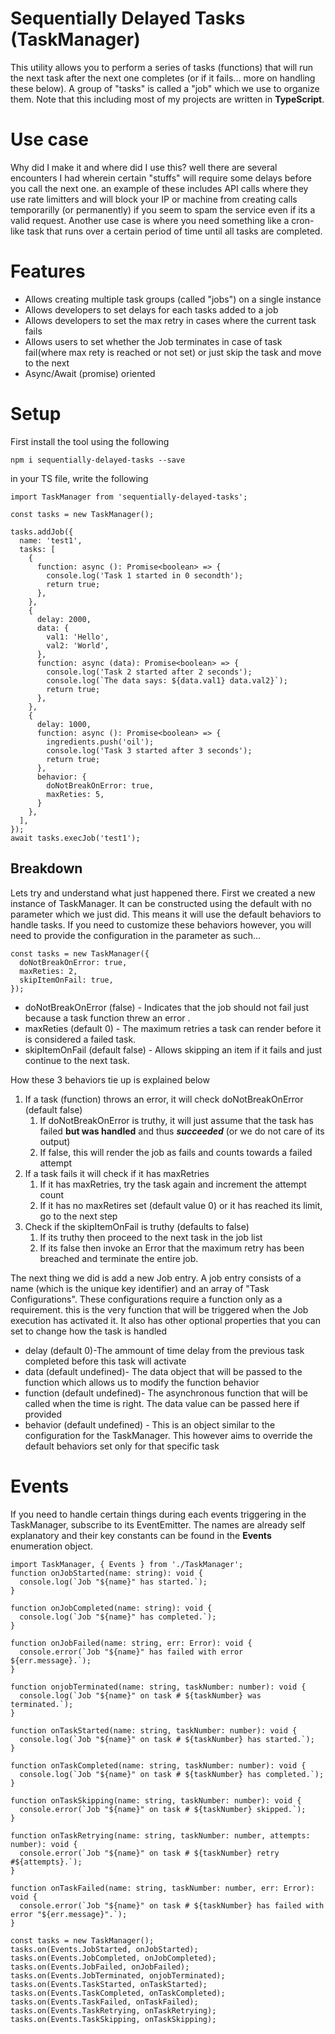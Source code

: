# Sequentially Delayed Tasks (TaskManager)
This utility allows you to perform a series of tasks (functions) that will run the next task after the next one completes (or if it fails... more on handling these below). 
A group of "tasks" is called a "job" which we use to organize them. Note that this including most of my projects are written in **TypeScript**.

# Use case
Why did I make it and where did I use this? well there are several encounters I had wherein certain "stuffs" will require some delays before you call the next one. 
an example of these includes API calls where they use rate limitters and will block your IP or machine from creating calls temporarilly (or permanently) if you seem to spam the service even if its a valid request.
Another use case is where you need something like a cron-like task that runs over a certain period of time until all tasks are completed.

# Features
* Allows creating multiple task groups (called "jobs") on a single instance
* Allows developers to set delays for each tasks added to a job
* Allows developers to set the max retry in cases where the current task fails
* Allows users to set whether the Job terminates in case of task fail(where max rety is reached or not set) or just skip the task and move to the next
* Async/Await (promise) oriented

# Setup
First install the tool using the following
```
npm i sequentially-delayed-tasks --save
```
in your TS file, write the following
```
import TaskManager from 'sequentially-delayed-tasks';

const tasks = new TaskManager();

tasks.addJob({
  name: 'test1',
  tasks: [
    {
      function: async (): Promise<boolean> => {
        console.log('Task 1 started in 0 secondth');
        return true;
      },
    },
    {
      delay: 2000,
      data: {
        val1: 'Hello',
        val2: 'World',
      },
      function: async (data): Promise<boolean> => {
        console.log('Task 2 started after 2 seconds');
        console.log(`The data says: ${data.val1} data.val2}`);
        return true;
      },
    },
    {
      delay: 1000,
      function: async (): Promise<boolean> => {
        ingredients.push('oil');
        console.log('Task 3 started after 3 seconds');
        return true;
      },
      behavior: {
        doNotBreakOnError: true,
        maxReties: 5,
      }
    },
  ],
});
await tasks.execJob('test1');
```

## Breakdown
Lets try and understand what just happened there. First we created a new instance of TaskManager. 
It can be constructed using the default with no parameter which we just did. This means it will use the default behaviors to handle tasks. 
If you need to customize these behaviors however, you will need to provide the configuration in the parameter as such...
```
const tasks = new TaskManager({
  doNotBreakOnError: true,
  maxReties: 2,
  skipItemOnFail: true,
});
```
* doNotBreakOnError (false) - Indicates that the job should not fail just because a task function threw an error .
* maxReties (default 0) - The maximum retries a task can render before it is considered a failed task.
* skipItemOnFail (default false) - Allows skipping an item if it fails and just continue to the next task.

How these 3 behaviors tie up is explained below
1. If a task (function) throws an error, it will check doNotBreakOnError (default false)
    1. If doNotBreakOnError is truthy, it will just assume that the task has failed **but was handled** and thus ***succeeded*** (or we do not care of its output)
    2. If false, this will render the job as fails and counts towards a failed attempt
2. If a task fails it will check if it has maxRetries
    1. If it has maxRetries, try the task again and increment the attempt count
    2. If it has no maxRetires set (default value 0) or it has reached its limit, go to the next step
3. Check if the skipItemOnFail is truthy (defaults to false)
    1. If its truthy then proceed to the next task in the job list
    2. If its false then invoke an Error that the maximum retry has been breached and terminate the entire job.

The next thing we did is add a new Job entry. A job entry consists of a name (which is the unique key identifier) and an array of "Task Configurations". 
These configurations require a function only as a requirement. this is the very function that will be triggered when the Job execution has activated it.
It also has other optional properties that you can set to change how the task is handled
* delay (default 0)-The ammount of time delay from the previous task completed before this task will activate
* data (default undefined)- The data object that will be passed to the function which allows us to modify the function behavior
* function (default undefined)- The asynchronous function that will be called when the time is right. The data value can be passed here if provided
* behavior (default undefined) - This is an object similar to the configuration for the TaskManager. This however aims to override the default behaviors set only for that specific task

# Events
If you need to handle certain things during each events triggering in the TaskManager, subscribe to its EventEmitter. The names are already self explanatory and their key constants can be found in the **Events** enumeration object.

```
import TaskManager, { Events } from './TaskManager';
function onJobStarted(name: string): void {
  console.log(`Job "${name}" has started.`);
}

function onJobCompleted(name: string): void {
  console.log(`Job "${name}" has completed.`);
}

function onJobFailed(name: string, err: Error): void {
  console.error(`Job "${name}" has failed with error ${err.message}.`);
}

function onjobTerminated(name: string, taskNumber: number): void {
  console.log(`Job "${name}" on task # ${taskNumber} was terminated.`);
}

function onTaskStarted(name: string, taskNumber: number): void {
  console.log(`Job "${name}" on task # ${taskNumber} has started.`);
}

function onTaskCompleted(name: string, taskNumber: number): void {
  console.log(`Job "${name}" on task # ${taskNumber} has completed.`);
}

function onTaskSkipping(name: string, taskNumber: number): void {
  console.error(`Job "${name}" on task # ${taskNumber} skipped.`);
}

function onTaskRetrying(name: string, taskNumber: number, attempts: number): void {
  console.error(`Job "${name}" on task # ${taskNumber} retry #${attempts}.`);
}

function onTaskFailed(name: string, taskNumber: number, err: Error): void {
  console.error(`Job "${name}" on task # ${taskNumber} has failed with error "${err.message}".`);
}

const tasks = new TaskManager();
tasks.on(Events.JobStarted, onJobStarted);
tasks.on(Events.JobCompleted, onJobCompleted);
tasks.on(Events.JobFailed, onJobFailed);
tasks.on(Events.JobTerminated, onjobTerminated);
tasks.on(Events.TaskStarted, onTaskStarted);
tasks.on(Events.TaskCompleted, onTaskCompleted);
tasks.on(Events.TaskFailed, onTaskFailed);
tasks.on(Events.TaskRetrying, onTaskRetrying);
tasks.on(Events.TaskSkipping, onTaskSkipping);
```
